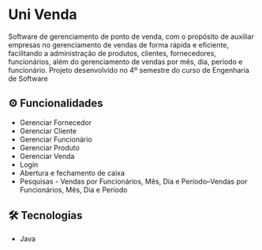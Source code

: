 # Uni Venda



Software de gerenciamento de ponto de venda, com o propósito de auxiliar empresas no gerenciamento de vendas de forma rápida e eficiente, facilitando a administração de produtos, clientes, 
fornecedores, funcionários, além do gerenciamento de vendas por mês, dia, período e funcionário.
Projeto desenvolvido no 4º semestre do curso de Engenharia de Software



 ## ⚙ Funcionalidades

- Gerenciar Fornecedor
- Gerenciar Cliente
- Gerenciar Funcionário
- Gerenciar Produto
- Gerenciar Venda
- Login
- Abertura e fechamento de caixa
- Pesquisas - Vendas por Funcionários, Mês, Dia e Período–Vendas por Funcionários, Mês, Dia e Período

  

## 🛠 Tecnologias 

- Java

